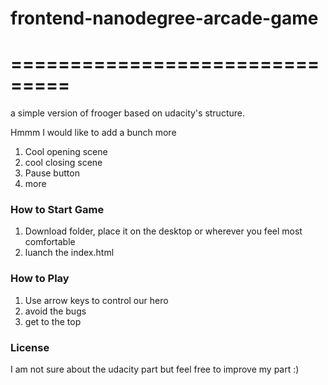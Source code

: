 # frontend-nanodegree-arcade-game
# ===============================

a simple version of frooger based on udacity's structure.

Hmmm I would like to add a bunch more

1. Cool opening scene 
2. cool closing scene 
3. Pause button
4. more

### How to Start Game

1. Download folder, place it on the desktop or wherever you feel most comfortable
2. luanch the index.html

### How to Play

1. Use arrow keys to control our hero
2. avoid the bugs
3. get to the top


### License

I am not sure about the udacity part but feel free to improve my part :)

